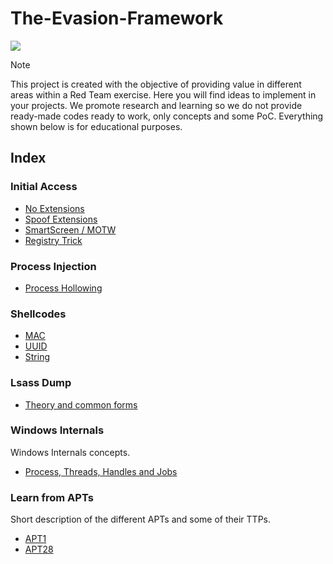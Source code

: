 # The-Evasion-Framework
<p><img src="https://img.shields.io/badge/Malware-8A2BE2">

> [!NOTE]
> This project is created with the objective of providing value in different areas within a Red Team exercise. Here you will find ideas to implement in your projects. We promote research and learning so we do not provide ready-made codes ready to work, only concepts and some PoC. Everything shown below is for educational purposes. 

## Index

### Initial Access
- <a href="NoExtensions.md">No Extensions</a> 
- <a href="SpoofExt.md">Spoof Extensions</a>
- <a href="MOTW.md">SmartScreen / MOTW</a>
- <a href="RegTrick.md">Registry Trick</a>
  
### Process Injection
- <a href="pHollowing.md">Process Hollowing</a> 
<!-- - <a href="pHypnosis.md">Process Hypnosis</a> -->


### Shellcodes
- <a href="MAC.md">MAC</a> 
- <a href="UUID.md">UUID</a> 
- <a href="String.md">String</a>

### Lsass Dump
- <a href="LsassCommon.md">Theory and common forms</a> 
<!-- - <a href="MiniDumpWriteDump.md">MiniDumpWriteDump</a> -->
<!-- - <a href="RtlSilentProcessExit.md">RtlSilentProcessExit</a> -->


### Windows Internals
Windows Internals concepts.
- <a href="Process&Threads.md">Process, Threads, Handles and Jobs</a>

### Learn from APTs
Short description of the different APTs and some of their TTPs.
- <a href="APT1.md">APT1</a>
- <a href="APT28.md">APT28</a> 
